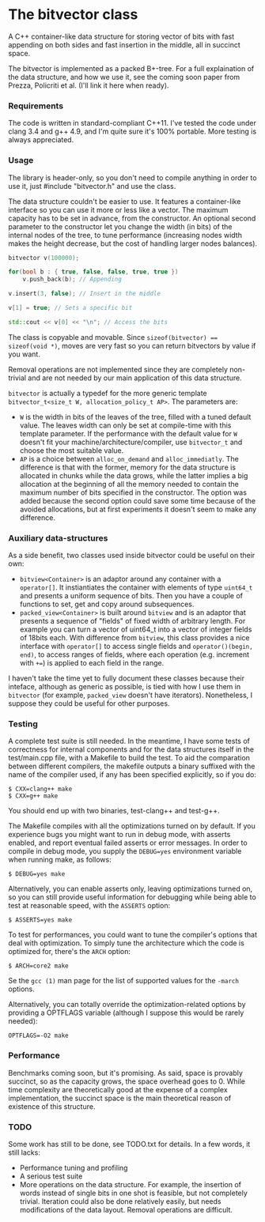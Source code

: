 The bitvector class
===============
A C++ container-like data structure for storing vector of bits with fast
appending on both sides and fast insertion in the middle, all in succinct space.

The bitvector is implemented as a packed B+-tree. For a full explaination of the
data structure, and how we use it, see the coming soon paper from
Prezza, Policriti et al. (I'll link it here when ready).

### Requirements

The code is written in standard-compliant C++11.
I've tested the code under clang 3.4 and g++ 4.9, and I'm quite sure it's 100%
portable. More testing is always appreciated.

### Usage

The library is header-only, so you don't need to compile anything in order to
use it, just #include "bitvector.h" and use the class.

The data structure couldn't be easier to use. It features a container-like
interface so you can use it more or less like a vector. The maximum capacity has
to be set in advance, from the constructor. An optional second parameter to the
constructor let you change the width (in bits) of the internal nodes of the 
tree, to tune performance (increasing nodes width makes the height decrease,
but the cost of handling larger nodes balances).

```cpp
bitvector v(100000);

for(bool b : { true, false, false, true, true })
    v.push_back(b); // Appending

v.insert(3, false); // Insert in the middle

v[1] = true; // Sets a specific bit

std::cout << v[0] << "\n"; // Access the bits
```

The class is copyable and movable. Since 
```sizeof(bitvector) == sizeof(void *)```, moves are very fast so you can return
bitvectors by value if you want.

Removal operations are not implemented since they are completely non-trivial and
are not needed by our main application of this data structure.

```bitvector``` is actually a typedef for the more generic template
```bitvector_t<size_t W, allocation_policy_t AP>```. The parameters are:
* ```W``` is the width in bits of the leaves of the tree, filled with a tuned 
default value. The leaves width can only be set at compile-time with this
template parameter. If the performance with the default value for ```W``` 
doesn't fit your machine/architecture/compiler, use ```bitvector_t``` and choose
the most suitable value.
* ```AP``` is a choice between ```alloc_on_demand``` and ```alloc_immediatly```.
The difference is that with the former, memory for the data structure is
allocated in chunks while the data grows, while the latter implies a big 
allocation at the beginning of all the memory needed to contain the maximum
number of bits specified in the constructor. The option was added because the 
second option could save some time because of the avoided allocations, but at
first experiments it doesn't seem to make any difference.

### Auxiliary data-structures

As a side benefit, two classes used inside bitvector could be useful on their
own:
* ```bitview<Container>``` is an adaptor around any container with a 
  ```operator[]```. It instiantiates the container with elements of type
  ```uint64_t``` and presents a uniform sequence of bits. Then you have a couple
  of functions to set, get and copy around subsequences.
* ```packed_view<Container>``` is built around ```bitview``` and is an adaptor
  that presents a sequence of "fields" of fixed width of arbitrary length. For
  example you can turn a vector of uint64_t into a vector of integer fields of
  18bits each. With difference from ```bitview```, this class provides a nice
  interface with ```operator[]``` to access single fields and 
  ```operator()(begin, end)```, to access ranges of fields, where each 
  operation (e.g. increment with ```+=```) is applied to each field in the
  range.
  
I haven't take the time yet to fully document these classes because their 
inteface, although as generic as possible, is tied with how I use them in 
```bitvector``` (for example, ```packed_view``` doesn't have iterators).
Nonetheless, I suppose they could be useful for other purposes.

### Testing

A complete test suite is still needed. In the meantime, I have some tests of
correctness for internal components and for the data structures itself in
the test/main.cpp file, with a Makefile to build the test. To aid the
comparation between different compilers, the makefile outputs a binary suffixed
with the name of the compiler used, if any has been specified explicitly, so if
you do:

```
$ CXX=clang++ make
$ CXX=g++ make
```

You should end up with two binaries, test-clang++ and test-g++.

The Makefile compiles with all the optimizations turned on by default. If you
experience bugs you might want to run in debug mode, with asserts enabled, and
report eventual failed asserts or error messages. In order to compile in debug
mode, you supply the ```DEBUG=yes``` environment variable when running make,
as follows:

```
$ DEBUG=yes make
```

Alternatively, you can enable asserts only, leaving optimizations turned on,
so you can still provide useful information for debugging while being able to
test at reasonable speed, with the ```ASSERTS``` option:

```
$ ASSERTS=yes make
```

To test for performances, you could want to tune the compiler's options that
deal with optimization. To simply tune the architecture which the code is
optimized for, there's the ```ARCH``` option:

```
$ ARCH=core2 make
```

Se the ```gcc (1)``` man page for the list of supported values for the 
```-march``` options.

Alternatively, you can totally override the optimization-related options by
providing a OPTFLAGS variable (although I suppose this would be rarely needed):

```
OPTFLAGS=-O2 make
```

### Performance

Benchmarks coming soon, but it's promising.
As said, space is provably succinct, so as the capacity grows, the space
overhead goes to 0. While time complexity are theoretically good at the
expense of a complex implementation, the succinct space is the main theoretical
reason of existence of this structure.

### TODO

Some work has still to be done, see TODO.txt for details.
In a few words, it still lacks:
* Performance tuning and profiling
* A serious test suite
* More operations on the data structure. For example, the insertion of words
  instead of single bits in one shot is feasible, but not completely trivial.
  Iteration could also be done relatively easily, but needs modifications
  of the data layout. Removal operations are difficult.

